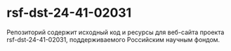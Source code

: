 # rsf-dst-24-41-02031
Репозиторий содержит исходный код и ресурсы для веб-сайта проекта rsf-dst-24-41-02031, поддерживаемого Российским научным фондом.

